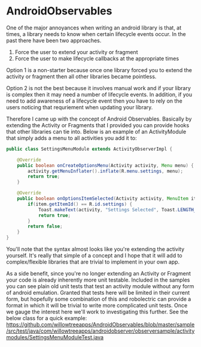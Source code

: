 AndroidObservables
==================

One of the major annoyances when writing an android library is that, at times, a library needs to know when certain lifecycle events occur. In the past there have been two approaches. 

1) Force the user to extend your activity or fragment
2) Force the user to make lifecycle callbacks at the appropriate times

Option 1 is a non-starter because once one library forced you to extend the activity or fragment then all other libraries became pointless.

Option 2 is not the best because it involves manual work and if your library is complex then it may need a number of lifecycle events. In addition, if you need to add awareness of a lifecycle event then you have to rely on the users noticing that requriement when updating your library.

Therefore I came up with the concept of Android Observables. Basically by extending the Activity or Fragments that I provided you can provide hooks that other libraries can tie into. Below is an example of an ActivityModule that simply adds a menu to all activities you add it to:
```java
public class SettingsMenuModule extends ActivityObserverImpl {

    @Override
    public boolean onCreateOptionsMenu(Activity activity, Menu menu) {
        activity.getMenuInflater().inflate(R.menu.settings, menu);
        return true;
    }

    @Override
    public boolean onOptionsItemSelected(Activity activity, MenuItem item) {
        if(item.getItemId() == R.id.settings) {
            Toast.makeText(activity, "Settings Selected", Toast.LENGTH_LONG).show();
            return true;
        }
        return false;
    }
}
```

You'll note that the syntax almost looks like you're extending the activity yourself. It's really that simple of a concept and I hope that it will add to complex/flexible libraries that are trivial to implement in your own app.

As a side benefit, since you're no longer extending an Activity or Fragment your code is already inherently more unit testable. Included in the samples you can see plain old unit tests that test an activity module without any form of android emulation. Granted that tests here will be limited in their current form, but hopefully some combination of this and robolectric can provide a format in which it will be trivial to write more complicated unit tests. Once we gauge the interest here we'll work to investigating this further. See the below class for a quick example:
https://github.com/willowtreeapps/AndroidObservables/blob/master/sample/src/test/java/com/willowtreeapps/androidobserver/observersample/activitymodules/SettingsMenuModuleTest.java

